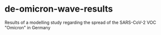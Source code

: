 # de-omicron-wave-results
Results of a modelling study regarding the spread of the SARS-CoV-2 VOC "Omicron" in Germany
